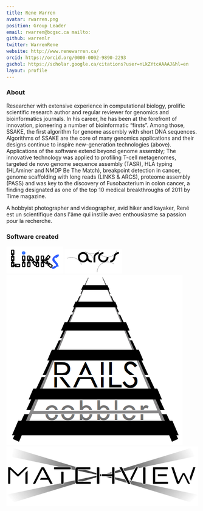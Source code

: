 ```yaml
---
title: Rene Warren
avatar: rwarren.png
position: Group Leader
email: rwarren@bcgsc.ca mailto:
github: warrenlr
twitter: WarrenRene
website: http://www.renewarren.ca/
orcid: https://orcid.org/0000-0002-9890-2293
gschol: https://scholar.google.ca/citations?user=nLkZYtcAAAAJ&hl=en
layout: profile
---
```


### About

Researcher with extensive experience in computational biology, prolific scientific research author and regular reviewer for genomics and bioinformatics journals. In his career, he has been at the forefront of innovation, pioneering a number of bioinformatic “firsts”. Among those, SSAKE, the first algorithm for genome assembly with short DNA sequences. Algorithms of SSAKE are the core of many genomics applications and their designs continue to inspire new-generation technologies (above). Applications of the software extend beyond genome assembly; The innovative technology was applied to profiling T-cell metagenomes, targeted de novo genome sequence assembly (TASR), HLA typing (HLAminer and NMDP Be The Match), breakpoint  detection in cancer, genome scaffolding with long reads (LINKS & ARCS), proteome assembly (PASS) and was key to the discovery of Fusobacterium in colon cancer, a finding designated as one of the top 10 medical breakthroughs of 2011 by Time magazine.

A hobbyist photographer and videographer, avid hiker and kayaker, René est un scientifique dans l'âme qui instille avec enthousiasme sa passion pour la recherche.

### Software created 
![LINKS](../assets/logos/linkslogo.png)
![ARCS](../assets/logos/arcslogo.png)
![RAILS](../assets/logos/railslogo.png)
![XMATCHVIEW](../assets/logos/xmatchviewlogo.png) 

